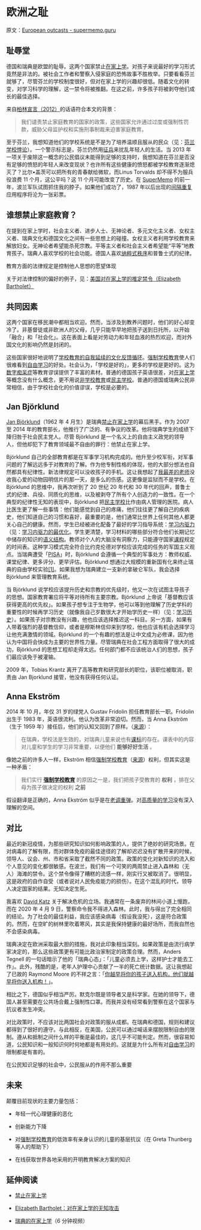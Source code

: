 # 欧洲之耻

原文：[European outcasts - supermemo.guru](https://supermemo.guru/wiki/European_outcasts)

## 耻辱堂

德国和瑞典是欧盟的耻辱。这两个国家禁止[在家上学](https://supermemo.guru/wiki/Homeschooling)。对孩子来说最好的学习形式竟然是非法的。被社会工作者和警察入侵家庭的恐怖故事不胜枚举。只要看看芬兰就够了，尽管芬兰的学校制度很好，但对在家上学的兴趣却很低。随着文化的转变，对学习科学的理解，这一禁令将被推翻。在这之前，许多孩子将被剥夺他们成长的最佳选择。

来自[柏林宣言（2012）](https://ghex.world/advocacy/declarations/berlin-declaration/)的话语符合本文的背景：

> 我们谴责禁止家庭教育的国家的政策，这些国家允许通过过度或强制性罚款，威胁父母监护权和实施刑事制裁来迫害家庭教育。

至于芬兰，我想知道他们的学校系统是不是为了培养温顺且服从的民众（见：[芬兰学校悖论](https://supermemo.guru/wiki/Finnish_school_paradox)）。一个警示标志是，芬兰仍然用[征兵](https://supermemo.guru/wiki/Conscription)来扰乱年轻人的生活。当 2013 年一项关于废除这一概念的公民倡议未能得到足够的支持时，我想知道在芬兰是否没有足够的愤怒的年轻人来改变现状？也许所有这些健康的愤怒都被学校教育逐渐熄灭了？比尔•盖茨可以把所有的青春献给微软，而Linus Torvalds 却不得不为服兵役浪费 11 个月，这公平吗？这 11 个月可能改变了历史。在 [SuperMemo](https://supermemo.guru/wiki/SuperMemo) 的前一年，波兰军队试图抓住我的脖子。如果他们成功了，1987 年以后出现的[间隔重复](https://supermemo.guru/wiki/Spaced_repetition)应用程序将沦为一张彩票。

## 谁想禁止家庭教育？

在提到在家上学时，社会主义者、进步人士、无神论者、多元文化主义者、女权主义者、瑞典文化和德国文化之间有一些思想上的碰撞。女权主义者利用学校教育来解放妇女。无神论者希望能杀死宗教。平等主义者和社会主义者希望能“平等”地教育孩子。瑞典人喜欢学校的社会功能。德国人喜欢[纳粹式秩序](https://en.wiktionary.org/wiki/Ordnung)和普鲁士式的纪律。

教育方面的法律规定是控制他人思想的愿望体现

关于对法律控制的偏好的例子，见：[美国对在家上学的推定禁令（Elizabeth Bartholet）](https://supermemo.guru/wiki/Elizabeth_Bartholet:_ignorant_attack_on_homeschooling)

## 共同因素

这两个国家在移民潮中都相当欢迎。然而，当涉及到教养问题时，他们的好心却变冷了。非基督徒或非欧洲人的父母，几乎只能早早地把孩子送到日托所，以开始「融合」和「社会化」。这在表面上看是对劳动力和年轻血液的热烈欢迎，而对外国文化的影响仍然是封闭的。

这些国家很好地说明了[学校教育的自我延续的文化反馈循环](https://supermemo.guru/wiki/Phone_book)。[强制学校教育](https://supermemo.guru/wiki/Compulsory_schooling)使人们很难看到[自由学习](https://supermemo.guru/wiki/Free_learning)的好处。社会认为，「学校是好的」，更多的学校是更好的。这为[数字痴呆症](https://supermemo.guru/wiki/Digital_Dementia)等教育谬误提供了丰富的素材。普通的德国孩子英语很差，对[在家上学](https://supermemo.guru/wiki/Homeschooling)等概念没有什么概念，更不用说[非学校教育](https://supermemo.guru/wiki/Unschooling)或[民主学校](https://supermemo.guru/wiki/Democratic_school)。普通的德国或瑞典公民非常相信，由于学校社会化的价值谬误，学校是必要的。

## Jan Björklund

[Jan Björklund](https://en.wikipedia.org/wiki/Jan_Björklund)（1962 年 4 月生）是瑞典[禁止在家上学](https://supermemo.guru/wiki/Ban_on_homeschooling)的幕后黑手。作为 2007 至 2014 年的教育部长，他推行了广泛的、有争议的改革。他将瑞典学生的成绩下降归咎于社会民主党人。尽管 Björklund 是一个名义上的自由主义政党的领导人，但他却犯下了教育领域最不自由的罪行：他禁止在家上学。

Björklund 自己的全部教育都是在军事学习机构完成的。他升至少校军衔，对军事问题的了解远远多于对教育的了解。作为他专制性格的体现，他的大部分想法也自然都具有纪律性。新法律规定可以没收孩子的手机。这让我想起了[我最差的老师](https://supermemo.guru/wiki/My_worst_teacher)没收我心爱的动物园明信片的那一天，是多么的伤感。这更像是监狱而不是学校。在 Björklund 的思维中，我再次听到了 20 世纪 20 年代和 30 年代的回声，普鲁士式的纪律、兵役、同质化的思维，以及被剥夺了所有个人创造力的一致性。在一个典型的纪律性无知的表现中，Björklund 把[民主学校](https://supermemo.guru/wiki/Democratic_school)比作由病人管理的医院。病人比医生更了解一些事情：他们能感觉到自己的疼痛，他们往往更了解自己的疾病史，他们知道自己的习惯和喜好，最重要的是，他们通常比世界上任何其他人都更关心自己的健康。然而，学生已经被进化配备了最好的学习指导系统：[学习内驱力](https://supermemo.guru/wiki/Learn_drive)（见：[学习内驱力的最优化](https://supermemo.guru/wiki/Optimality_of_the_learn_drive)。学生更清楚，学习材料的哪些部分符合他们长期记忆中储存的知识的[语义结构](https://supermemo.guru/wiki/Semantic_network)。教师对个人的大脑没有洞察力，只能遵守国家[课程](https://supermemo.guru/wiki/Curriculum)规定的时间表。这种学习模式完全符合比约克伦德对学校应该完成的任务的军国主义观点。当瑞典遭受「[PISA](https://supermemo.guru/wiki/PISA)」时，Björklund 会遵循一个典型的军事处方：教师权威、课堂纪律、更多评分、更早评估。Björklund 想通过大规模的重新国有化来终止瑞典的自由学校实验[[1]](http://www.thelocal.se/20140210/sweden-failed-in-decentralizing-schools-report)。如果我想为瑞典建立一支新的拿破仑军队，我会选择 Björklund 来管理教育系统。

当 Björklund 说学校应该提升历史和宗教的优先级时，他又一次在试图主导孩子的思想。国家教育署应将平等对待所有主要宗教。Björklund 上帝说「基督教应该获得更高的优先权」。如果孩子想专注于生物学，他可以等到他理解了历史学科的重要性的时候再学习历史（就像我自己岁数很大才开始学历史一样）（见：[学习历史](https://supermemo.guru/wiki/Learning_history)）。如果孩子对宗教没有兴趣，他也应该选择推迟这一科目。另一方面，如果有人带着强烈的基督教信仰，或者是穆斯林信仰来到学校，他也应该有机会选择学习让他充满激情的领域。Björklund 的一个有趣的想法是让中文成为必修课，因为他认为中国将会快成为主要的世界性力量。尽管瑞典在社会工程方面取得了很大的成功，Björklund 的思想工程却走得太远。任何部门都不应该统治人们的思想，孩子们最应该免于被灌输。

2009 年，Tobias Krantz 离开了高等教育和研究部长的职位，该职位被取消，职责由 Jan Bjorklund 接管，他没有获得任何认证。

## Anna Ekström

2014 年 10 月，年仅 31 岁的绿党人 Gustav Fridolin 担任教育部长一职。Fridolin 出生于 1983 年，英语很流利。他认为改革非常迫切。然而，当 Anna Ekström（生于 1959 年）接任后，他们的认知又回到了原样。（[来源](https://www.tellerreport.com/news/2019-08-15---minister-of-education-anna-ekström-says-no-to-more-homeschooling-.ryVcojr7NB.html)）：

> 在瑞典，学校法是生效的，对瑞典儿童来说也有[课标](https://supermemo.guru/wiki/Curriculum)的存在。课表中的内容对儿童和学生的学习非常重要，以便他们 **能够好好生活** 。

像她之前的许多人一样，Ekström 相信[强制学校教育](https://supermemo.guru/wiki/Compulsory_schooling)（[来源](https://www.denandraresan.com/the-history-of-school-in-sweden-and-the-situation-today/)）权利，但其实这是一种矛盾：

> 我们实行 **[强制学校教育](https://supermemo.guru/wiki/Compulsory_schooling)** 的原因之一是，我们把孩子受教育的 **权利** ，排在父母为孩子做决定的权利 **之前** 

假设翻译是正确的，Anna Ekström 似乎是在[老调重弹](https://supermemo.guru/wiki/Phone_book)。对[高质量的学习](https://supermemo.guru/wiki/Free_learning)没有深入理解的空间。

## 对比

最近的新冠疫情，为那些研究知识如何影响政策的人，提供了绝妙的研究场景。在对病毒的了解有限，而对群体免疫的最佳途径的了解却迟迟没有扩散开来的时候，领导人、议会、州、市和省采取了截然不同的政策。政策的变化对新知识的流入和个人意见的变化都很敏感。在波兰，我们有一个可笑的两周禁止进入森林和（无人）海滩的禁令。这个禁令像得了糟糕的流感一样，刚实行又被取消了。很明显，这是政府的自作自受（或者说对人民免疫能力的损伤）。在这个混乱的时代，领导人决定国家的结果。无知决定生死。

我喜欢 [David Katz](https://youtu.be/Lze-rMYLf2E) 关于解决危机的立场。我通常在一条废弃的林间小道上慢跑，而在 2020 年 4 月 9 日，警察命令我不得进入森林。此时，我与得出了完全相同的结论。为了社会的最佳利益，我应该感染病毒（假设我没死），这是符合政策的。然而，在空旷的树林里吹着寒风，其实是我保持健康的最好场所，而我自然也不会感染病毒。

瑞典决定在欧洲采取最大胆的措施，我对此印象相当深刻。如果政策是由流行病学家决定的，那么这些政策更有可能比政治家制定的政策合理。然而，Anders Tegnell 的一句话暗示了他的「瑞典心态」：「儿童必须去上学，这样护士才能去工作」。此外，残酷的是，老年人护理中心贡献了一半的死亡统计数据。这让我想起了已故的 Raymond Moore 的不祥之言：「[你越早将你的孩子送入机构，他们就越早将你送入机构！](https://supermemo.guru/wiki/Raymond_Moore:_On_early_institutionalization)」。

相比之下，德国似乎相当严厉。默克尔既是领导者又是科学家。在她的领导下，德国人甚至需要在公共场合戴上强制性口罩。而我并没有经常看到警察在这个国家与抗议者发生冲突。

对比政策时，不应该对比两国社会对政策的服从成都。在瑞典和德国，规则和建议都得到了很好的遵守。与此相反，在美国，公民可以通过喊话来摆脱限制自由的限制。遵从和抵制之间什么样的平衡是最佳的，这几乎不可能判定。然而，很容易知道，公民知识和一般知识何时何地都是有用处的。这就是为什么所有对[自由学习](https://supermemo.guru/wiki/Free_learning)的限制都是有害的。

在公民知识足够的社会中，公民服从的作用不那么重要

## 未来

颠覆目前现状的主要力量包括：

- 年轻一代心理健康的恶化

- 创新能力下降

- 对[强制学校教育](https://supermemo.guru/wiki/Compulsory_schooling)的低效率有亲身认识的儿童的基层抗议（在 Greta Thunberg 等人的帮助下）

- 在线获取世界各地采用的开明教育解决方案的知识

## 延伸阅读

- [禁止在家上学](https://supermemo.guru/wiki/Ban_on_homeschooling)

- [Elizabeth Bartholet：对在家上学的无知攻击](https://supermemo.guru/wiki/Elizabeth_Bartholet:_ignorant_attack_on_homeschooling)

- [瑞典的在家上学](https://www.youtube.com/watch?v=p2YAD49NQ54)（6 分钟视频）